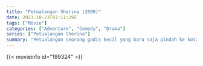 ```yaml
---
title: "Petualangan Sherina (2000)"
date: 2023-10-23T07:11:29Z
tags: ["Movie"]
categories: ["Adventure", "Comedy", "Drama"]
series: ["Petualangan Sherina"]
summary: "Petualangan seorang gadis kecil yang baru saja pindah ke kota baru dan bertemu teman baru."
---
```


<mux-player stream-type="on-demand"
src="https://kp3d-my.sharepoint.com/personal/ryoo_kp3d_onmicrosoft_com/_layouts/15/download.aspx?share=EWLglATsBXNDqXy897iJ6JIBVEd5Q02b_RKP0rgtm7fxEA" prefer-playback="mse" controls>

</mux-player>


{{< movieinfo id="199324" >}}

<script src="https://cdn.jsdelivr.net/npm/@mux/mux-player"></script>

 <script type="application/ld+json ">
{
"@context": "https://schema.org/",
"@type": "VideoObject",
"name": "Petualangan Sherina (2000)",
"contentUrl": "https://stream.mux.com/MhpifkKjTU8Q1OWycR011Mw24c0101jrZQ00VoKnkjvi3ys.m3u8",
"thumbnailUrl": "https://www.themoviedb.org/t/p/original/u5UOWZbNUfCf9Se4Y7Z0g7GqQoC.jpg?width=314&fit_mode=preserve&time=25",
"uploadDate": "2023-10-23T07:11:29Z",
}

</script>